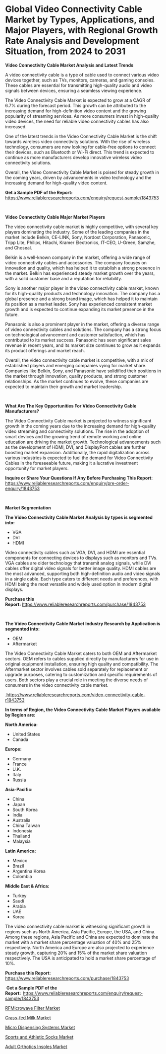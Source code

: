 <p><h1>Global Video Connectivity Cable Market by Types, Applications, and Major Players, with Regional Growth Rate Analysis and Development Situation, from 2024 to 2031</h1></p><p><strong>Video Connectivity Cable Market Analysis and Latest Trends</strong></p>
<p><p>A video connectivity cable is a type of cable used to connect various video devices together, such as TVs, monitors, cameras, and gaming consoles. These cables are essential for transmitting high-quality audio and video signals between devices, ensuring a seamless viewing experience.</p><p>The Video Connectivity Cable Market is expected to grow at a CAGR of 6.7% during the forecast period. This growth can be attributed to the increasing demand for high-definition video content and the growing popularity of streaming services. As more consumers invest in high-quality video devices, the need for reliable video connectivity cables has also increased.</p><p>One of the latest trends in the Video Connectivity Cable Market is the shift towards wireless video connectivity solutions. With the rise of wireless technology, consumers are now looking for cable-free options to connect their devices, such as Bluetooth or Wi-Fi direct. This trend is expected to continue as more manufacturers develop innovative wireless video connectivity solutions.</p><p>Overall, the Video Connectivity Cable Market is poised for steady growth in the coming years, driven by advancements in video technology and the increasing demand for high-quality video content.</p></p>
<p><strong>Get a Sample PDF of the Report:&nbsp;</strong> <a href="https://www.reliableresearchreports.com/enquiry/request-sample/1843753">https://www.reliableresearchreports.com/enquiry/request-sample/1843753</a></p>
<p>&nbsp;</p>
<p><strong>Video Connectivity Cable Major Market Players</strong></p>
<p><p>The video connectivity cable market is highly competitive, with several key players dominating the industry. Some of the leading companies in the market include Belkin, CE-LINK, Sony, Nordost Corporation, Panasonic, Tripp Lite, Philips, Hitachi, Kramer Electronics, IT-CEO, U-Green, Samzhe, and Choseal.</p><p>Belkin is a well-known company in the market, offering a wide range of video connectivity cables and accessories. The company focuses on innovation and quality, which has helped it to establish a strong presence in the market. Belkin has experienced steady market growth over the years, with a solid customer base and a reputation for reliability.</p><p>Sony is another major player in the video connectivity cable market, known for its high-quality products and technology innovation. The company has a global presence and a strong brand image, which has helped it to maintain its position as a market leader. Sony has experienced consistent market growth and is expected to continue expanding its market presence in the future.</p><p>Panasonic is also a prominent player in the market, offering a diverse range of video connectivity cables and solutions. The company has a strong focus on technological advancement and customer satisfaction, which has contributed to its market success. Panasonic has seen significant sales revenue in recent years, and its market size continues to grow as it expands its product offerings and market reach.</p><p>Overall, the video connectivity cable market is competitive, with a mix of established players and emerging companies vying for market share. Companies like Belkin, Sony, and Panasonic have solidified their positions in the market through innovation, quality products, and strong customer relationships. As the market continues to evolve, these companies are expected to maintain their growth and market leadership.</p></p>
<p>&nbsp;</p>
<p><strong>What Are The Key Opportunities For Video Connectivity Cable Manufacturers?</strong></p>
<p><p>The Video Connectivity Cable market is projected to witness significant growth in the coming years due to the increasing demand for high-quality video streaming and connectivity solutions. The rise in the adoption of smart devices and the growing trend of remote working and online education are driving the market growth. Technological advancements such as the development of HDMI, DVI, and DisplayPort cables are further boosting market expansion. Additionally, the rapid digitalization across various industries is expected to fuel the demand for Video Connectivity Cables in the foreseeable future, making it a lucrative investment opportunity for market players.</p></p>
<p><strong>Inquire or Share Your Questions If Any Before Purchasing This Report:</strong> <a href="https://www.reliableresearchreports.com/enquiry/pre-order-enquiry/1843753">https://www.reliableresearchreports.com/enquiry/pre-order-enquiry/1843753</a></p>
<p>&nbsp;</p>
<p><strong>Market Segmentation</strong></p>
<p><strong>The Video Connectivity Cable Market Analysis by types is segmented into:</strong></p>
<p><ul><li>VGA</li><li>DVI</li><li>HDMI</li></ul></p>
<p><p>Video connectivity cables such as VGA, DVI, and HDMI are essential components for connecting devices to displays such as monitors and TVs. VGA cables are older technology that transmit analog signals, while DVI cables offer digital video signals for better image quality. HDMI cables are the most advanced, supporting both high-definition audio and video signals in a single cable. Each type caters to different needs and preferences, with HDMI being the most versatile and widely used option in modern digital displays.</p></p>
<p><strong>Purchase this Report:&nbsp;</strong><a href="https://www.reliableresearchreports.com/purchase/1843753">https://www.reliableresearchreports.com/purchase/1843753</a></p>
<p>&nbsp;</p>
<p><strong>The Video Connectivity Cable Market Industry Research by Application is segmented into:</strong></p>
<p><ul><li>OEM</li><li>Aftermarket</li></ul></p>
<p><p>The Video Connectivity Cable Market caters to both OEM and Aftermarket sectors. OEM refers to cables supplied directly by manufacturers for use in original equipment installation, ensuring high quality and compatibility. The Aftermarket sector involves cables sold separately for replacement or upgrade purposes, catering to customization and specific requirements of users. Both sectors play a crucial role in meeting the diverse needs of consumers in the video connectivity cable market.</p></p>
<p><a href="https://www.reliableresearchreports.com/video-connectivity-cable-r1843753">&nbsp;https://www.reliableresearchreports.com/video-connectivity-cable-r1843753</a></p>
<p><strong>In terms of Region, the Video Connectivity Cable Market Players available by Region are:</strong></p>
<p>
    <p> <strong> North America: </strong>
        <ul>
            <li>United States</li>
            <li>Canada</li>
        </ul>
        </p> 
    <p> <strong> Europe: </strong>
        <ul>
            <li>Germany</li>
            <li>France</li>
            <li>U.K.</li>
            <li>Italy</li>
            <li>Russia</li>
        </ul>
        </p> 
    <p> <strong> Asia-Pacific: </strong>
        <ul>
            <li>China</li>
            <li>Japan</li>
            <li>South Korea</li>
            <li>India</li>
            <li>Australia</li>
            <li>China Taiwan</li>
            <li>Indonesia</li>
            <li>Thailand</li>
            <li>Malaysia</li>
        </ul>
        </p> 
    <p> <strong> Latin America: </strong>
        <ul>
            <li>Mexico</li>
            <li>Brazil</li>
            <li>Argentina Korea</li>
            <li>Colombia</li>
        </ul>
        </p> 
    <p> <strong> Middle East & Africa: </strong>
        <ul>
            <li>Turkey</li>
            <li>Saudi</li>
            <li>Arabia</li>
            <li>UAE</li>
            <li>Korea</li>
        </ul>
    </p>
    </p>
<p><p>The video connectivity cable market is witnessing significant growth in regions such as North America, Asia Pacific, Europe, the USA, and China. Among these regions, Asia Pacific and China are expected to dominate the market with a market share percentage valuation of 40% and 25% respectively. North America and Europe are also projected to experience steady growth, capturing 20% and 15% of the market share valuation respectively. The USA is anticipated to hold a market share percentage of 10%.</p></p>
<p><strong>Purchase this Report: </strong><a href="https://www.reliableresearchreports.com/purchase/1843753">https://www.reliableresearchreports.com/purchase/1843753</a></p>
<p>&nbsp;<strong>Get a Sample PDF of the Report:&nbsp;&nbsp;</strong><a href="https://www.reliableresearchreports.com/enquiry/request-sample/1843753">https://www.reliableresearchreports.com/enquiry/request-sample/1843753</a></p>
<p><strong></strong></p>
<p><p><a href="https://medium.com/@patriciahanson2013/rfmicrowave-filter-market-a-global-and-regional-analysis-2024-2031-43bdfd9fc8c4">RFMicrowave Filter Market</a></p><p><a href="https://issuu.com/reportprime-2/docs/grass-fed-milk-market-size-2030.pptx">Grass-fed Milk Market</a></p><p><a href="https://issuu.com/reportprime-2/docs/micro-dispensing-systems-market-size-2030.pptx">Micro Dispensing Systems Market</a></p><p><a href="https://github.com/DiannaFlatley/Market-Research-Report-List-1/blob/main/sports-and-athletic-socks-market.md">Sports and Athletic Socks Market</a></p><p><a href="https://github.com/AllisonKreiger/Market-Research-Report-List-1/blob/main/adult-orthotics-insoles-market.md">Adult Orthotics Insoles Market</a></p></p>